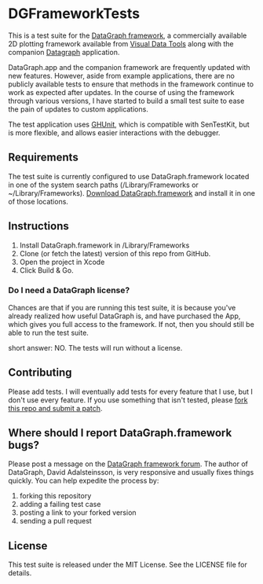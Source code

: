 # DGFrameworkTests

This is a test suite for the [DataGraph framework][framework], a
commercially available 2D plotting framework available from [Visual Data
Tools][vdt] along with the companion [Datagraph][app] application.

[framework]: http://www.visualdatatools.com/DataGraph/Framework/
[app]: http://www.visualdatatools.com/DataGraph/
[vdt]: http://www.visualdatatools.com

DataGraph.app and the companion framework are frequently updated with new
features. However, aside from example applications, there are no publicly
available tests to ensure that methods in the framework continue to work as
expected after updates. In the course of using the framework through various
versions, I have started to build a small test suite to ease the pain of
updates to custom applications.

The test application uses [GHUnit][], which is compatible with SenTestKit,
but is more flexible, and allows easier interactions with the debugger.

[GHUnit]: http://github.com/gabriel/gh-unit/tree/master

## Requirements

The test suite is currently configured to use DataGraph.framework located in
one of the system search paths (/Library/Frameworks or ~/Library/Frameworks).
[Download DataGraph.framework][download-framework] and install it in one of
those locations.

[download-framework]: http://www.visualdatatools.com/DataGraph/DataGraphFramework.dmg

## Instructions

1. Install DataGraph.framework in /Library/Frameworks
2. Clone (or fetch the latest) version of this repo from GitHub.
3. Open the project in Xcode
4. Click Build & Go.

### Do I need a DataGraph license?

Chances are that if you are running this test suite, it is because you've
already realized how useful DataGraph is, and have purchased the App, which
gives you full access to the framework. If not, then you should still be able
to run the test suite.

short answer: NO.  The tests will run without a license.

## Contributing

Please add tests. I will eventually add tests for every feature that I use,
but I don't use every feature. If you use something that isn't tested, please
[fork this repo and submit a patch][forking].

[forking]: http://github.com/guides/fork-a-project-and-submit-your-modifications

## Where should I report DataGraph.framework bugs?

Please post a message on the [DataGraph framework forum][forum]. The author of
DataGraph, David Adalsteinsson, is very responsive and usually fixes things
quickly. You can help expedite the process by:

1. forking this repository
2. adding a failing test case
3. posting a link to your forked version
4. sending a pull request

[forum]: http://www.visualdatatools.com/phpBB2/viewforum.php?f=10

## License

This test suite is released under the MIT License. See the LICENSE file for
details.